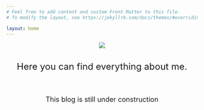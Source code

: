 ```yaml
---
# Feel free to add content and custom Front Matter to this file.
# To modify the layout, see https://jekyllrb.com/docs/themes/#overriding-theme-defaults

layout: home
---
```



<!-- Cover image -->
<div id="image-table" align="center">
    <img src="https://media.tenor.com/_HPofCxgZcAAAAAC/mr-robot-elliot-alderson.gif"/>
</div>
<br><br>

<!-- Cover image -->
<div align="center">
     <font size="5">Here you can find everything about me.</font>
</div>

<br><br>

<!-- TODO: Add data then delete this block -->
<div align="center">
     <font size="4">This blog is still under construction</font>
</div>

<br><br>



